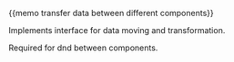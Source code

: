 {{memo transfer data between different components}}

Implements interface for data moving and transformation. 

Required for dnd between components.


